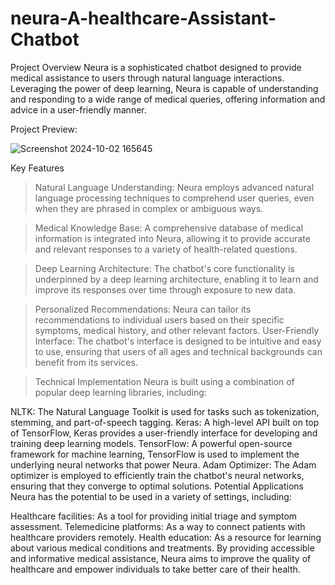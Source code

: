 # neura-A-healthcare-Assistant-Chatbot

Project Overview
Neura is a sophisticated chatbot designed to provide medical assistance to users through natural language interactions. Leveraging the power of deep learning, Neura is capable of understanding and responding to a wide range of medical queries, offering information and advice in a user-friendly manner.

Project Preview:

  ![Screenshot 2024-10-02 165645](https://github.com/user-attachments/assets/2672e4c4-27e2-4ef0-b4b6-9d634133a483)





Key Features


> Natural Language Understanding: Neura employs advanced natural language processing techniques to comprehend user queries, even when they are phrased in complex or ambiguous ways.

> Medical Knowledge Base: A comprehensive database of medical information is integrated into Neura, allowing it to provide accurate and relevant responses to a variety of health-related questions.

> Deep Learning Architecture: The chatbot's core functionality is underpinned by a deep learning architecture, enabling it to learn and improve its responses over time through exposure to new data.

> Personalized Recommendations: Neura can tailor its recommendations to individual users based on their specific symptoms, medical history, and other relevant factors.
User-Friendly Interface: The chatbot's interface is designed to be intuitive and easy to use, ensuring that users of all ages and technical backgrounds can benefit from its services.

> Technical Implementation
Neura is built using a combination of popular deep learning libraries, including:

NLTK: The Natural Language Toolkit is used for tasks such as tokenization, stemming, and part-of-speech tagging.
Keras: A high-level API built on top of TensorFlow, Keras provides a user-friendly interface for developing and training deep learning models.
TensorFlow: A powerful open-source framework for machine learning, TensorFlow is used to implement the underlying neural networks that power Neura.
Adam Optimizer: The Adam optimizer is employed to efficiently train the chatbot's neural networks, ensuring that they converge to optimal solutions.
Potential Applications
Neura has the potential to be used in a variety of settings, including:

Healthcare facilities: As a tool for providing initial triage and symptom assessment.
Telemedicine platforms: As a way to connect patients with healthcare providers remotely.
Health education: As a resource for learning about various medical conditions and treatments.
By providing accessible and informative medical assistance, Neura aims to improve the quality of healthcare and empower individuals to take better care of their health.
